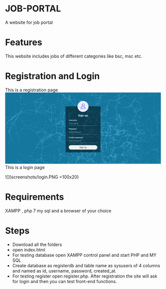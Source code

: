 # JOB-PORTAL
A website for job portal
# Features
This website includes jobs of different categories like bsc, msc etc.
# Registration and Login
This is a registration page
![](screenshots/registration.PNG)
This is a login page


![](screenshots/login.PNG =100x20)
# Requirements
XAMPP , php 7 my sql and a browser of your choice
# Steps
* Download all the folders
* open index.html
* For testing database open XAMPP control panel and start PHP and MY SQL
* Create database as registerdb and table name as sysusers of 4 columns and named as id, username, password, created_at.
* For testing register open register.php. After registration the site will ask for login and then you can test front-end functions.
